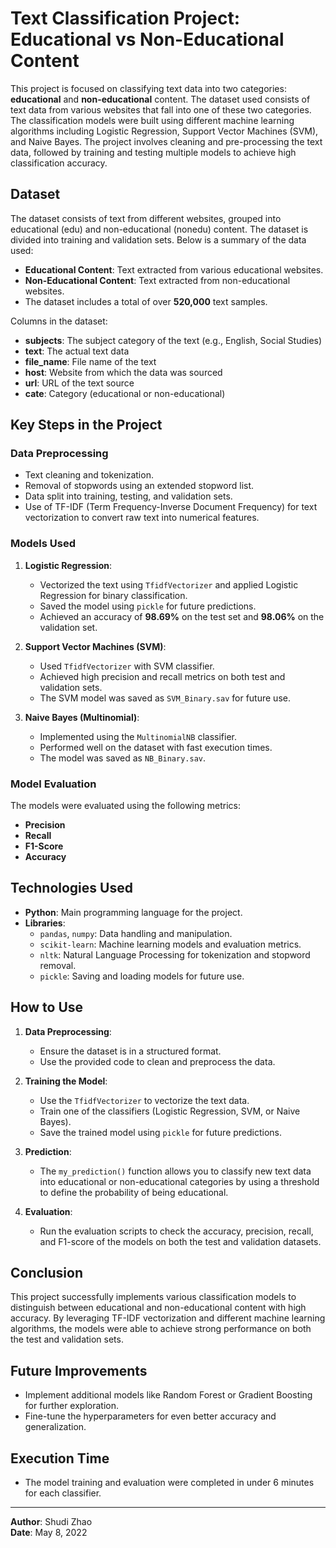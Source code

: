 # Text Classification Project: Educational vs Non-Educational Content

This project is focused on classifying text data into two categories: **educational** and **non-educational** content. The dataset used consists of text data from various websites that fall into one of these two categories. The classification models were built using different machine learning algorithms including Logistic Regression, Support Vector Machines (SVM), and Naive Bayes. The project involves cleaning and pre-processing the text data, followed by training and testing multiple models to achieve high classification accuracy.

## Dataset

The dataset consists of text from different websites, grouped into educational (edu) and non-educational (nonedu) content. The dataset is divided into training and validation sets. Below is a summary of the data used:

- **Educational Content**: Text extracted from various educational websites.
- **Non-Educational Content**: Text extracted from non-educational websites.
- The dataset includes a total of over **520,000** text samples.
  
Columns in the dataset:
- **subjects**: The subject category of the text (e.g., English, Social Studies)
- **text**: The actual text data
- **file_name**: File name of the text
- **host**: Website from which the data was sourced
- **url**: URL of the text source
- **cate**: Category (educational or non-educational)

## Key Steps in the Project

### Data Preprocessing
- Text cleaning and tokenization.
- Removal of stopwords using an extended stopword list.
- Data split into training, testing, and validation sets.
- Use of TF-IDF (Term Frequency-Inverse Document Frequency) for text vectorization to convert raw text into numerical features.

### Models Used
1. **Logistic Regression**:
   - Vectorized the text using `TfidfVectorizer` and applied Logistic Regression for binary classification.
   - Saved the model using `pickle` for future predictions.
   - Achieved an accuracy of **98.69%** on the test set and **98.06%** on the validation set.

2. **Support Vector Machines (SVM)**:
   - Used `TfidfVectorizer` with SVM classifier.
   - Achieved high precision and recall metrics on both test and validation sets.
   - The SVM model was saved as `SVM_Binary.sav` for future use.

3. **Naive Bayes (Multinomial)**:
   - Implemented using the `MultinomialNB` classifier.
   - Performed well on the dataset with fast execution times.
   - The model was saved as `NB_Binary.sav`.

### Model Evaluation
The models were evaluated using the following metrics:
- **Precision**
- **Recall**
- **F1-Score**
- **Accuracy**


## Technologies Used
- **Python**: Main programming language for the project.
- **Libraries**: 
  - `pandas`, `numpy`: Data handling and manipulation.
  - `scikit-learn`: Machine learning models and evaluation metrics.
  - `nltk`: Natural Language Processing for tokenization and stopword removal.
  - `pickle`: Saving and loading models for future use.

## How to Use
1. **Data Preprocessing**:
   - Ensure the dataset is in a structured format.
   - Use the provided code to clean and preprocess the data.

2. **Training the Model**:
   - Use the `TfidfVectorizer` to vectorize the text data.
   - Train one of the classifiers (Logistic Regression, SVM, or Naive Bayes).
   - Save the trained model using `pickle` for future predictions.

3. **Prediction**:
   - The `my_prediction()` function allows you to classify new text data into educational or non-educational categories by using a threshold to define the probability of being educational.

4. **Evaluation**:
   - Run the evaluation scripts to check the accuracy, precision, recall, and F1-score of the models on both the test and validation datasets.

## Conclusion
This project successfully implements various classification models to distinguish between educational and non-educational content with high accuracy. By leveraging TF-IDF vectorization and different machine learning algorithms, the models were able to achieve strong performance on both the test and validation sets.

## Future Improvements
- Implement additional models like Random Forest or Gradient Boosting for further exploration.
- Fine-tune the hyperparameters for even better accuracy and generalization.

## Execution Time
- The model training and evaluation were completed in under 6 minutes for each classifier.

---

**Author**: Shudi Zhao  
**Date**: May 8, 2022
